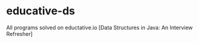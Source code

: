 # educative-ds
All programs solved on eductative.io [Data Structures in Java: An Interview Refresher]
